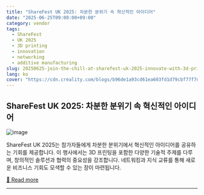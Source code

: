 ```yaml
---
title: "ShareFest UK 2025: 차분한 분위기 속 혁신적인 아이디어"
date: "2025-06-25T09:00:00+09:00"
category: vendor
tags:
  - ShareFest
  - UK 2025
  - 3D printing
  - innovation
  - networking
  - additive manufacturing
slug: 20250625-join-the-chill-at-sharefest-uk-2025-innovate-with-3d-printing
lang: ko
cover: "https://cdn.creality.com/blogs/b96de1a93cd61ea603fd1d79cbf77f7d.png"
---
```


## ShareFest UK 2025: 차분한 분위기 속 혁신적인 아이디어
![image](https://cdn.creality.com/blogs/b96de1a93cd61ea603fd1d79cbf77f7d.png)

ShareFest UK 2025는 참가자들에게 차분한 분위기에서 혁신적인 아이디어를 공유하는 기회를 제공합니다. 이 행사에서는 3D 프린팅을 포함한 다양한 기술적 주제를 다루며, 창의적인 솔루션과 협력의 중요성을 강조합니다. 네트워킹과 지식 교류를 통해 새로운 비즈니스 기회도 모색할 수 있는 장이 마련됩니다.

[🔗 Read more](https://www.creality.com/blog/sharefest-uk-2025-our-community-our-creativity)

---